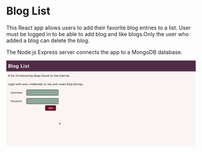 # Blog List

This React app allows users to add their favorite blog entries to a list. User must be logged in to be able to add blog and like blogs.Only the user who added a blog can delete the blog.

The Node.js Express server connects the app to a MongoDB database.

![Gif to show how Blog List app works](frontend/public/blog-list-app-gif.gif)
